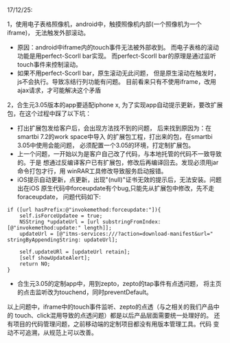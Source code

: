 

17/12/25:

1，使用电子表格照像机，android中，触摸照像机内部(一个照像机为一个iframe)，
无法触发外部滚动。
- 原因：android中iframe内的touch事件无法被外部收到。
而电子表格的滚动功能是用perfect-Scorll bar实现。
而perfect-Scorll bar的原理是通过监听touch事件来控制滚动。
- 如果不用perfect-Scorll bar，原生滚动无此问题，
但是原生滚动在触发时，js不会执行。导致冻结行列功能有问题。
目前看来只有不使用iframe，改用ajax请求，才可能解决这个矛盾

2，合生元3.05版本的app要适配iphone x,
为了实现app自动提示更新，要改扩展包，在这个过程中踩了以下坑：
- 打出扩展包发给客户后，会出现方法找不到的问题，
后来找到原因为：在smartbi 7.2的work space中导入
的扩展包工程，打出来的包，在smartbi 3.05中使用会能问题，
必须配置一个3.05的环境，打定制扩展包。
- 上一个问题，一开始以为是客户自己改了代码，与本地托管的代码不一致导致的。于是
想通过反编译客户已有扩展包，修改后再编译回去。发现必须用jar命令打包才行，用
winRAR工具修改导致服务启动报错。
- iOS提示自动更新，点更新，出现"(null)"证书无效的提示后，无法安装。问题出在iOS
原生代码中forceupdate有个bug,只能先从扩展包中修改，先不走foraceupdate，
问题代码如下:
```
if ([url hasPrefix:@"invokemethod:forceupdate:"]){
    self.isForceUpdatee = true;
    NSString *updateUrl = [url substringFromIndex: [@"invokemethod:update:" length]];
    updateUrl = [@"itms-services:///?action=download-manifest&url=" stringByAppendingString: updateUrl];
    
    self.updateURl = [updateUrl retain];
    [self showUpdateAlert];
    return NO;
}
```
- 合生元3.05的定制app中，用到zepto，zepto的tap事件有点透问题，
将主页的点击监听改为touchend，同时preventDefault。


以上问题中，iframe中的touch事件监听、zepto的点透（与之相关的我们产品中的
touch、click混用导致的点透问题）都是以后产品层面需要统一处理好的。
还有项目的代码管理问题，之前移动端的定制项目都没有用版本管理工具。代码
变动不可追溯，从规范上可以改善。